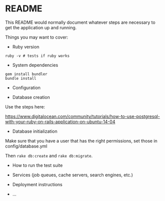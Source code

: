 # README

This README would normally document whatever steps are necessary to get the
application up and running.

Things you may want to cover:

- Ruby version

```
ruby -v # tests if ruby works
```

- System dependencies

```
gem install bundler
bundle install
```

- Configuration

- Database creation

Use the steps here:

https://www.digitalocean.com/community/tutorials/how-to-use-postgresql-with-your-ruby-on-rails-application-on-ubuntu-14-04

- Database initialization

Make sure that you have a user that has the right permissions, set those in config/database.yml

Then `rake db:create` and `rake db:migrate`.

- How to run the test suite

- Services (job queues, cache servers, search engines, etc.)

- Deployment instructions

- ...
